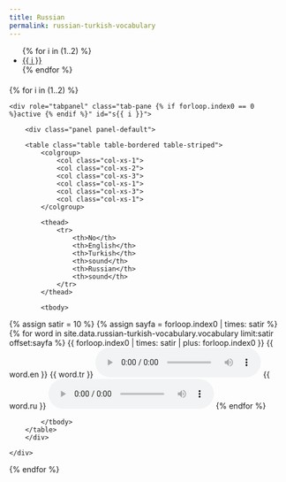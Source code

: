 ```yaml
---
title: Russian
permalink: russian-turkish-vocabulary
---
```


<ul class="nav nav-pills" role="tablist">
{% for i in (1..2) %}
    <li role="presentation" class="{% if forloop.index0 == 0 %}active {% endif %}"><a href="#s{{ i }}" aria-controls="s{{ i }}" role="tab" data-toggle="tab">{{ i }}</a></li>
{% endfor %}
</ul>

<div style="margin-top:20px"></div>

<div class="tab-content">

{% for i in (1..2) %}

    <div role="tabpanel" class="tab-pane {% if forloop.index0 == 0 %}active {% endif %}" id="s{{ i }}">

        <div class="panel panel-default">

        <table class="table table-bordered table-striped">
            <colgroup>
                <col class="col-xs-1">
                <col class="col-xs-2">
                <col class="col-xs-3">
                <col class="col-xs-1">
                <col class="col-xs-3">
                <col class="col-xs-1">
            </colgroup>

            <thead>
                <tr>
                    <th>No</th>
                    <th>English</th>
                    <th>Turkish</th>
                    <th>sound</th>
                    <th>Russian</th>
                    <th>sound</th>
                </tr>
            </thead>

            <tbody>
 {% assign satir = 10 %}
 {% assign sayfa = forloop.index0 | times: satir %}
            {% for word in site.data.russian-turkish-vocabulary.vocabulary limit:satir offset:sayfa %}
                <tr>
                <td> {{ forloop.index0 | times: satir | plus: forloop.index0 }} </td>
                <td> {{ word.en }} </td>
                <td> {{ word.tr }} </td>
                <td> <audio controls class="myaudio"> <source  src="{{ site.github.url }}/assets/sound/vocabulary/{{ word.tr-s }}.mp3" type="audio/mpeg"></audio> </td>
                <td> {{ word.ru }} </td>
                <td> <audio controls class="myaudio"> <source  src="{{ site.github.url }}/assets/sound/vocabulary/{{ word.ru }}.mp3" type="audio/mpeg"></audio> </td>
                </tr>
            {% endfor %}

            </tbody>
        </table>
        </div>
    
    </div>

{% endfor %}
</div>



